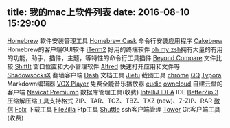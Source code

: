 title: 我的mac上软件列表
date: 2016-08-10 15:29:00
---

[Homebrew](http://brew.sh/index_zh-cn.html) 软件安装管理工具
[Homebrew Cask](https://caskroom.github.io/) 命令行安装应用程序 
[Cakebrew](https://www.cakebrew.com/) Homebrew的客户端GUI软件
[iTerm2](http://www.iterm2.com/) 好用的终端软件
[oh my zsh](http://ohmyz.sh/)拥有大量的有用的功能，助手，插件，主题，等特性的命令行工具插件
[Beyond Compare](http://www.scootersoftware.com/download.php) 文件比较
[ShiftIt](https://github.com/fikovnik/ShiftIt) 窗口位置和大小管理软件
[Alfred](https://www.alfredapp.com/) 快速打开应用和文件等
[ShadowsocksX](https://shadowsocks.org/en/index.html) 翻墙客户端
[Dash](https://kapeli.com/dash) 文档工具
[Jietu](http://jietu.qq.com/) 截图工具
[chrome](https://www.google.com/chrome/browser/desktop/index.html)
[QQ](http://im.qq.com/macqq/index.shtml)
[Typora](http://www.typora.io/) Markdown编辑器
[VOX Player](https://coppertino.com/vox/mac) 免费全能音乐播放器
[eudic](http://www.eudic.net/eudic/mac_dictionary.aspx)
[owncloud](https://owncloud.org/install/#install-clients) 自建云盘的客户端
[Navicat Premiumn](https://www.navicat.com/) 数据库管理工具(收费)
[IntelliJ IDEA](https://www.jetbrains.com/idea/) IDE
[BetterZip 3](https://macitbetter.com/) 压缩解压缩工具支持格式 ZIP、TAR、TGZ、TBZ、TXZ (new)、7-ZIP、RAR
[微信](http://weixin.qq.com/cgi-bin/readtemplate?t=mac&lang=zh_CN)
[Folx](http://mac.eltima.com/cn/download-manager.html) 下载工具
[FileZilla](https://filezilla-project.org/) Ftp工具
[Shuttle](http://fitztrev.github.io/shuttle/) ssh客户端管理
[Tower](https://www.git-tower.com/) Git客户端工具(收费)





